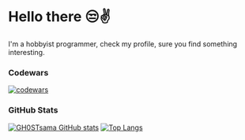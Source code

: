 # Hello there 😒✌️
I'm a hobbyist programmer, check my profile, sure you find something interesting.

### Codewars
[![codewars](https://www.codewars.com/users/GH0STsama/badges/large)](https://www.codewars.com/users/GH0STsama)

### GitHub Stats
[![GH0STsama GitHub stats](https://github-readme-stats.vercel.app/api?username=gh0stsama&count_private=true&show_icons=true&theme=github_dark)](https://github.com/anuraghazra/github-readme-stats)
[![Top Langs](https://github-readme-stats.vercel.app/api/top-langs/?username=gh0stsama&layout=compact&theme=github_dark)](https://github.com/anuraghazra/github-readme-stats)
